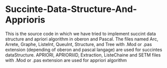 # Succinte-Data-Structure-And-Apprioris
This is the source code in which we have tried to implement succint data structure and apriori algorithm in oberon and Pascal. 
The files named Arc, Arrete, Graphe, ListeInt, QueuInt, Structure, and Tree with .Mod or .pas extension (depending of oberon and pascal langage) are used for succintes dataStructure. 
APRIORI, APRIORIiID, Extraction, ListeChaine and SETM files with .Mod or .pas extension are used for appriori algorithm
